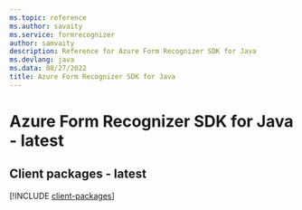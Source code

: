 ```yaml
---
ms.topic: reference
ms.author: savaity
ms.service: formrecognizer
author: samvaity
description: Reference for Azure Form Recognizer SDK for Java
ms.devlang: java
ms.data: 08/27/2022
title: Azure Form Recognizer SDK for Java
---
```

# Azure Form Recognizer SDK for Java - latest

## Client packages - latest
[!INCLUDE [client-packages](form-recognizer-client-index.md)]